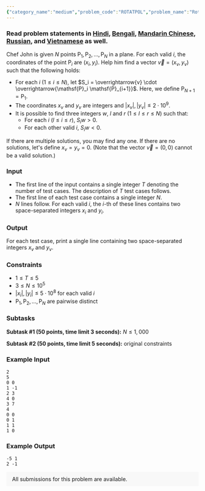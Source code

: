 ```yaml
---
{"category_name":"medium","problem_code":"ROTATPOL","problem_name":"Rotate the Polyline","problemComponents":{"constraints":"","constraintsState":false,"subtasks":"","subtasksState":false,"inputFormat":"","inputFormatState":false,"outputFormat":"","outputFormatState":false,"sampleTestCases":{}},"video_editorial_url":"","languages_supported":{"0":"CPP14","1":"C","2":"JAVA","3":"PYTH 3.6","4":"CPP17","5":"PYTH","6":"PYP3","7":"CS2","8":"ADA","9":"PYPY","10":"TEXT","11":"PAS fpc","12":"NODEJS","13":"RUBY","14":"PHP","15":"GO","16":"HASK","17":"TCL","18":"PERL","19":"SCALA","20":"LUA","21":"kotlin","22":"BASH","23":"JS","24":"LISP sbcl","25":"rust","26":"PAS gpc","27":"BF","28":"CLOJ","29":"R","30":"D","31":"CAML","32":"FORT","33":"ASM","34":"swift","35":"FS","36":"WSPC","37":"LISP clisp","38":"SQL","39":"SCM guile","40":"PERL6","41":"ERL","42":"CLPS","43":"ICK","44":"NICE","45":"PRLG","46":"ICON","47":"COB","48":"SCM chicken","49":"PIKE","50":"SCM qobi","51":"ST","52":"SQLQ","53":"NEM"},"max_timelimit":"3 - 5","source_sizelimit":50000,"problem_author":"tautsjasiunsas","problem_tester":"","date_added":"22-07-2020","tags":{"0":"tautsjasiunsas"},"problem_difficulty_level":"Medium","best_tag":"","editorial_url":"","time":{"view_start_date":1600075802,"submit_start_date":1600075802,"visible_start_date":1600075802,"end_date":1735669800},"is_direct_submittable":false,"problemDiscussURL":"https://discuss.codechef.com/search?q=ROTATPOL","is_proctored":false,"visitedContests":{},"layout":"problem"}
---
```

### Read problem statements in [Hindi](https://www.codechef.com/download/translated/SEPT20/hindi/ROTATPOL.pdf), [Bengali](https://www.codechef.com/download/translated/SEPT20/bengali/ROTATPOL.pdf), [Mandarin Chinese](https://www.codechef.com/download/translated/SEPT20/mandarin/ROTATPOL.pdf), [Russian](https://www.codechef.com/download/translated/SEPT20/russian/ROTATPOL.pdf), and [Vietnamese](https://www.codechef.com/download/translated/SEPT20/vietnamese/ROTATPOL.pdf) as well.

Chef John is given $N$ points $\mathsf{P}_1, \mathsf{P}_2, \ldots, \mathsf{P}_N$ in a plane. For each valid $i$, the coordinates of the point $\mathsf{P}_i$ are $(x_i, y_i)$. Help him find a vector $\overrightarrow{v} = (x_v, y_v)$ such that the following holds:
- For each $i$ ($1 \le i \le N$), let $S_i = \overrightarrow{v} \cdot \overrightarrow{\mathsf{P}_i \mathsf{P}_{i+1}}$. Here, we define $\mathsf{P}_{N+1} = \mathsf{P}_1$.
- The coordinates $x_v$ and $y_v$ are integers and $|x_v|, |y_v| \le 2 \cdot 10^9$.
- It is possible to find three integers $w$, $l$ and $r$ ($1 \le l \le r \le N$) such that:
    - For each $i$ ($l \le i \le r$), $S_i w \gt 0$.
    - For each other valid $i$, $S_i w \lt 0$.

If there are multiple solutions, you may find any one. If there are no solutions, let's define $x_v = y_v = 0$. (Note that the vector $\overrightarrow{v} = (0, 0)$ cannot be a valid solution.)

### Input
- The first line of the input contains a single integer $T$ denoting the number of test cases. The description of $T$ test cases follows.
- The first line of each test case contains a single integer $N$.
- $N$ lines follow. For each valid $i$, the $i$-th of these lines contains two space-separated integers $x_i$ and $y_i$.

### Output
For each test case, print a single line containing two space-separated integers $x_v$ and $y_v$.

### Constraints
- $1 \le T \le 5$
- $3 \le N \le 10^5$
- $|x_i|, |y_i| \le 5 \cdot 10^8$ for each valid $i$
- $\mathsf{P}_1, \mathsf{P}_2, \ldots, \mathsf{P}_N$ are pairwise distinct

### Subtasks
**Subtask #1 (50 points, time limit 3 seconds):** $N \le 1,000$

**Subtask #2 (50 points, time limit 5 seconds):** original constraints

### Example Input
```
2
5
0 0
1 -1
2 3
4 0
3 7
4
0 0
0 1
1 1
1 0
```

### Example Output
```
-5 1
2 -1
```

<aside style='background: #f8f8f8;padding: 10px 15px;'><div>All submissions for this problem are available.</div></aside>